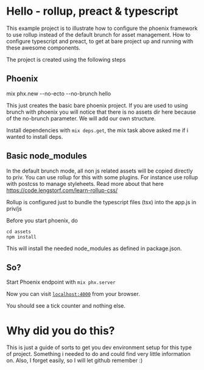 # Hello - rollup, preact & typescript

This example project is to illustrate how to configure the phoenix framework
to use rollup instead of the default brunch for asset management. How to
configure typescript and preact, to get at bare project up and running with
these awesome components.

The project is created using the following steps

## Phoenix

mix phx.new --no-ecto --no-brunch hello

This just creates the basic bare phoenix project. If you are used to using brunch with phoenix
you will notice that there is no assets dir here because of the no-brunch parameter. We will
add our own structure.

Install dependencies with `mix deps.get`, the mix task above asked me
if i wanted to install deps.

## Basic node_modules

In the default brunch mode, all non js related assets will be copied
directly to priv. You can use rollup for this with some plugins. For instance use rollup with postcss to manage styleheets. Read more about that here https://code.lengstorf.com/learn-rollup-css/

Rollup is configured just to bundle the typescript files (tsx) into
the app.js in priv/js

Before you start phoenix, do

```
cd assets
npm install
```

This will install the needed node_modules as defined in package.json.

## So?

Start Phoenix endpoint with `mix phx.server`

Now you can visit [`localhost:4000`](http://localhost:4000) from your browser.

You should see a tick counter and nothing else.

# Why did you do this?

This is just a guide of sorts to get you dev environment setup for
this type of project. Something i needed to do and could find very
little information on. Also, I forget easily, so I will let github
remember :)
